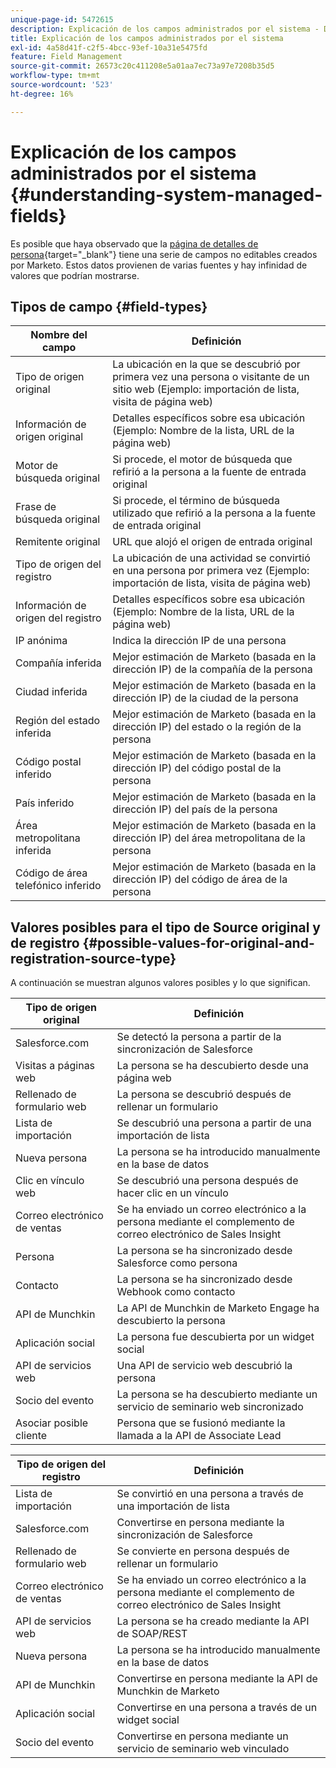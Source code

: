 ```yaml
---
unique-page-id: 5472615
description: Explicación de los campos administrados por el sistema - Documentos de Marketo - Documentación del producto
title: Explicación de los campos administrados por el sistema
exl-id: 4a58d41f-c2f5-4bcc-93ef-10a31e5475fd
feature: Field Management
source-git-commit: 26573c20c411208e5a01aa7ec73a97e7208b35d5
workflow-type: tm+mt
source-wordcount: '523'
ht-degree: 16%

---
```


# Explicación de los campos administrados por el sistema {#understanding-system-managed-fields}

Es posible que haya observado que la [página de detalles de persona](/help/marketo/product-docs/core-marketo-concepts/smart-lists-and-static-lists/managing-people-in-smart-lists/using-the-person-detail-page.md){target="_blank"} tiene una serie de campos no editables creados por Marketo. Estos datos provienen de varias fuentes y hay infinidad de valores que podrían mostrarse.

## Tipos de campo {#field-types}

<table><thead>
  <tr>
    <th>Nombre del campo</th>
    <th>Definición</th>
  </tr></thead>
<tbody>
  <tr>
    <td>Tipo de origen original</td>
    <td>La ubicación en la que se descubrió por primera vez una persona o visitante de un sitio web (Ejemplo: importación de lista, visita de página web)</td>
  </tr>
  <tr>
    <td>Información de origen original</td>
    <td>Detalles específicos sobre esa ubicación (Ejemplo: Nombre de la lista, URL de la página web)</td>
  </tr>
  <tr>
    <td>Motor de búsqueda original</td>
    <td>Si procede, el motor de búsqueda que refirió a la persona a la fuente de entrada original</td>
  </tr>
  <tr>
    <td>Frase de búsqueda original</td>
    <td>Si procede, el término de búsqueda utilizado que refirió a la persona a la fuente de entrada original</td>
  </tr>
  <tr>
    <td>Remitente original</td>
    <td>URL que alojó el origen de entrada original</td>
  </tr>
  <tr>
    <td>Tipo de origen del registro</td>
    <td>La ubicación de una actividad se convirtió en una persona por primera vez (Ejemplo: importación de lista, visita de página web)</td>
  </tr>
  <tr>
    <td>Información de origen del registro</td>
    <td>Detalles específicos sobre esa ubicación (Ejemplo: Nombre de la lista, URL de la página web)</td>
  </tr>
  <tr>
    <td>IP anónima</td>
    <td>Indica la dirección IP de una persona</td>
  </tr>
  <tr>
    <td>Compañía inferida</td>
    <td>Mejor estimación de Marketo (basada en la dirección IP) de la compañía de la persona</td>
  </tr>
  <tr>
    <td>Ciudad inferida</td>
    <td>Mejor estimación de Marketo (basada en la dirección IP) de la ciudad de la persona</td>
  </tr>
  <tr>
    <td>Región del estado inferida</td>
    <td>Mejor estimación de Marketo (basada en la dirección IP) del estado o la región de la persona</td>
  </tr>
  <tr>
    <td>Código postal inferido</td>
    <td>Mejor estimación de Marketo (basada en la dirección IP) del código postal de la persona</td>
  </tr>
  <tr>
    <td>País inferido</td>
    <td>Mejor estimación de Marketo (basada en la dirección IP) del país de la persona</td>
  </tr>
  <tr>
    <td>Área metropolitana inferida</td>
    <td>Mejor estimación de Marketo (basada en la dirección IP) del área metropolitana de la persona</td>
  </tr>
  <tr>
    <td>Código de área telefónico inferido</td>
    <td>Mejor estimación de Marketo (basada en la dirección IP) del código de área de la persona</td>
  </tr>
</tbody></table>

## Valores posibles para el tipo de Source original y de registro {#possible-values-for-original-and-registration-source-type}

A continuación se muestran algunos valores posibles y lo que significan.

<table><thead>
  <tr>
    <th>Tipo de origen original</th>
    <th>Definición</th>
  </tr></thead>
<tbody>
  <tr>
    <td>Salesforce.com</td>
    <td>Se detectó la persona a partir de la sincronización de Salesforce</td>
  </tr>
  <tr>
    <td>Visitas a páginas web</td>
    <td>La persona se ha descubierto desde una página web</td>
  </tr>
  <tr>
    <td>Rellenado de formulario web</td>
    <td>La persona se descubrió después de rellenar un formulario</td>
  </tr>
  <tr>
    <td>Lista de importación</td>
    <td>Se descubrió una persona a partir de una importación de lista</td>
  </tr>
  <tr>
    <td>Nueva persona</td>
    <td>La persona se ha introducido manualmente en la base de datos</td>
  </tr>
  <tr>
    <td>Clic en vínculo web</td>
    <td>Se descubrió una persona después de hacer clic en un vínculo</td>
  </tr>
  <tr>
    <td>Correo electrónico de ventas</td>
    <td>Se ha enviado un correo electrónico a la persona mediante el complemento de correo electrónico de Sales Insight</td>
  </tr>
  <tr>
    <td>Persona</td>
    <td>La persona se ha sincronizado desde Salesforce como persona</td>
  </tr>
  <tr>
    <td>Contacto</td>
    <td>La persona se ha sincronizado desde Webhook como contacto</td>
  </tr>
  <tr>
    <td>API de Munchkin</td>
    <td>La API de Munchkin de Marketo Engage ha descubierto la persona</td>
  </tr>
  <tr>
    <td>Aplicación social</td>
    <td>La persona fue descubierta por un widget social</td>
  </tr>
  <tr>
    <td>API de servicios web</td>
    <td>Una API de servicio web descubrió la persona</td>
  </tr>
  <tr>
    <td>Socio del evento</td>
    <td>La persona se ha descubierto mediante un servicio de seminario web sincronizado</td>
  </tr>
  <tr>
    <td>Asociar posible cliente</td>
    <td>Persona que se fusionó mediante la llamada a la API de Associate Lead</td>
  </tr>
</tbody></table>

<table><thead>
  <tr>
    <th>Tipo de origen del registro</th>
    <th>Definición</th>
  </tr></thead>
<tbody>
  <tr>
    <td>Lista de importación</td>
    <td>Se convirtió en una persona a través de una importación de lista</td>
  </tr>
  <tr>
    <td>Salesforce.com</td>
    <td>Convertirse en persona mediante la sincronización de Salesforce</td>
  </tr>
  <tr>
    <td>Rellenado de formulario web</td>
    <td>Se convierte en persona después de rellenar un formulario</td>
  </tr>
  <tr>
    <td>Correo electrónico de ventas</td>
    <td>Se ha enviado un correo electrónico a la persona mediante el complemento de correo electrónico de Sales Insight</td>
  </tr>
  <tr>
    <td>API de servicios web</td>
    <td>La persona se ha creado mediante la API de SOAP/REST</td>
  </tr>
  <tr>
    <td>Nueva persona</td>
    <td>La persona se ha introducido manualmente en la base de datos</td>
  </tr>
  <tr>
    <td>API de Munchkin</td>
    <td>Convertirse en persona mediante la API de Munchkin de Marketo</td>
  </tr>
  <tr>
    <td>Aplicación social</td>
    <td>Convertirse en una persona a través de un widget social</td>
  </tr>
  <tr>
    <td>Socio del evento</td>
    <td>Convertirse en persona mediante un servicio de seminario web vinculado</td>
  </tr>
</tbody>
</table>
